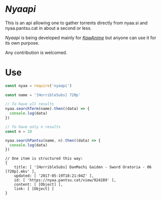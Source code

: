 # _Nyaapi_

This is an api allowing one to gather torrents directly from nyaa.si and nyaa.pantsu.cat in about a second or less.

_Nyaapi_ is being developed mainly for [_KawAnime_](https://github.com/Kylart/KawAnime) but anyone can use it for
 its own purpose.

Any contribution is welcomed.

# Use

```javascript
const nyaa = require('nyaapi')
 
const name = '[HorribleSubs] 720p'
 
// To have ull results
nyaa.searchTerm(name).then((data) => {
  console.log(data)
})

// To have only n results
const n = 18

nyaa.searchPantsu(name, n).then((data) => {
  console.log(data)
})
```
```
// One item is structured this way:
{ 
    title: [ '[HorribleSubs] DanMachi Gaiden - Sword Oratoria - 06 [720p].mkv' ],
    updated: [ '2017-05-19T18:21:04Z' ],
    id: [ 'https://nyaa.pantsu.cat/view/924289' ],
    content: [ [Object] ],
    link: [ [Object] ] 
}

```